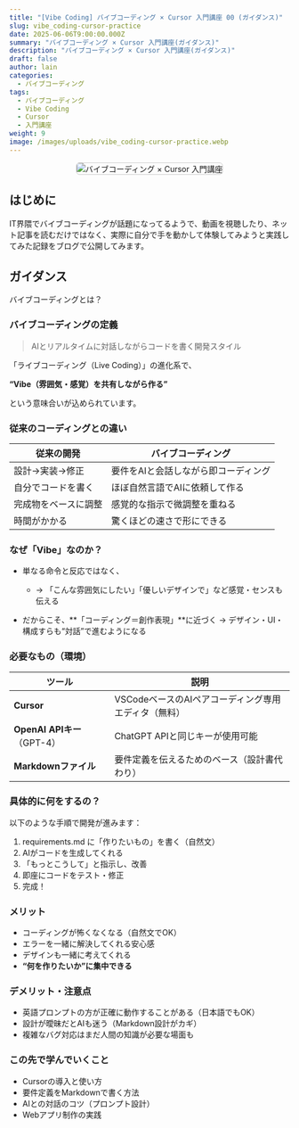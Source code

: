 ```yaml
---
title: "[Vibe Coding] バイブコーディング × Cursor 入門講座 00 (ガイダンス)"
slug: vibe_coding-cursor-practice
date: 2025-06-06T9:00:00.000Z
summary: "バイブコーディング × Cursor 入門講座(ガイダンス)"
description: "バイブコーディング × Cursor 入門講座(ガイダンス)"
draft: false
author: lain
categories:
  - バイブコーディング
tags:
  - バイブコーディング
  - Vibe Coding
  - Cursor
  - 入門講座
weight: 9
image: /images/uploads/vibe_coding-cursor-practice.webp
---
```



<center>
<img src="/images/uploads/vibe_coding-cursor-practice.webp"
     alt="バイブコーディング × Cursor 入門講座"
     style="max-width:80%; height:auto; border:1px solid #ccc; border-radius:6px; " />
</center>



## はじめに

IT界隈でバイブコーディングが話題になってるようで、動画を視聴したり、ネット記事を読むだけではなく、実際に自分で手を動かして体験してみようと実践してみた記録をブログで公開してみます。


## ガイダンス

バイブコーディングとは？

### バイブコーディングの定義

> AIとリアルタイムに対話しながらコードを書く開発スタイル

「ライブコーディング（Live Coding）」の進化系で、

**“Vibe（雰囲気・感覚）を共有しながら作る”**

という意味合いが込められています。


### 従来のコーディングとの違い

| 従来の開発           | バイブコーディング                   |
| -------------------- | ------------------------------------ |
| 設計→実装→修正       | 要件をAIと会話しながら即コーディング |
| 自分でコードを書く   | ほぼ自然言語でAIに依頼して作る       |
| 完成物をベースに調整 | 感覚的な指示で微調整を重ねる         |
| 時間がかかる         | 驚くほどの速さで形にできる           |


### なぜ「Vibe」なのか？

- 単なる命令と反応ではなく、
  - → 「こんな雰囲気にしたい」「優しいデザインで」など感覚・センスも伝える

- だからこそ、**「コーディング＝創作表現」**に近づく
→ デザイン・UI・構成すらも“対話”で進むようになる

### 必要なもの（環境）

| ツール                      | 説明                                                 |
| --------------------------- | ---------------------------------------------------- |
| **Cursor**                  | VSCodeベースのAIペアコーディング専用エディタ（無料） |
| **OpenAI APIキー**（GPT-4） | ChatGPT APIと同じキーが使用可能                      |
| **Markdownファイル**        | 要件定義を伝えるためのベース（設計書代わり）         |


### 具体的に何をするの？

以下のような手順で開発が進みます：

1. requirements.md に「作りたいもの」を書く（自然文）
2. AIがコードを生成してくれる
3. 「もっとこうして」と指示し、改善
4. 即座にコードをテスト・修正
5. 完成！



### メリット

- コーディングが怖くなくなる（自然文でOK）
- エラーを一緒に解決してくれる安心感
- デザインも一緒に考えてくれる
- **“何を作りたいか”に集中できる**



### デメリット・注意点

- 英語プロンプトの方が正確に動作することがある（日本語でもOK）
- 設計が曖昧だとAIも迷う（Markdown設計がカギ）
- 複雑なバグ対応はまだ人間の知識が必要な場面も


### この先で学んでいくこと

- Cursorの導入と使い方
- 要件定義をMarkdownで書く方法
- AIとの対話のコツ（プロンプト設計）
- Webアプリ制作の実践




<!--


## バイブコーディングとは何か

## Cursorとは？ VSCodeとの違い

## 実際に試した流れ（要件定義→開発→修正）

## 良かった点・注意点

## 実装したコードやスクショ

## 今後の展望や使いどころ




## 最初のとっかかりとしておすすめの進め方

1. 試したいテーマを決める

例：Hugo用の簡単なテンプレート／ToDo管理アプリ／地図と連携したUI設計

2. Markdownで要件定義を書く

```
# プロジェクト名：バイブToDo
## 機能概要
- タスクの追加・削除・完了チェック
- ローカルストレージ保存
- モバイル対応

## 技術
- HTML / CSS / JS
- UIはTailwind CSS
```

3. CursorにMarkdownを読み込ませて「コードを生成させる」

4. 修正を対話でやり取りして改善する

- 「もっと柔らかい色にしたい」

- 「保存機能を追加して」

- 「吹き出し風の説明つけて」

-->
